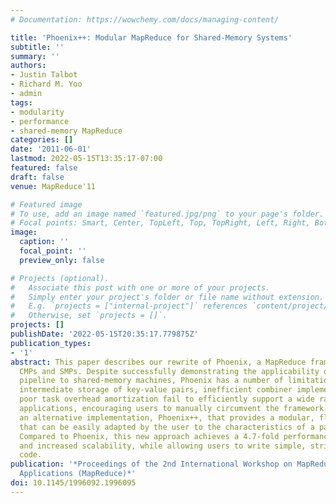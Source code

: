 ```yaml
---
# Documentation: https://wowchemy.com/docs/managing-content/

title: 'Phoenix++: Modular MapReduce for Shared-Memory Systems'
subtitle: ''
summary: ''
authors:
- Justin Talbot
- Richard M. Yoo
- admin
tags:
- modularity
- performance
- shared-memory MapReduce
categories: []
date: '2011-06-01'
lastmod: 2022-05-15T13:35:17-07:00
featured: false
draft: false
venue: MapReduce'11

# Featured image
# To use, add an image named `featured.jpg/png` to your page's folder.
# Focal points: Smart, Center, TopLeft, Top, TopRight, Left, Right, BottomLeft, Bottom, BottomRight.
image:
  caption: ''
  focal_point: ''
  preview_only: false

# Projects (optional).
#   Associate this post with one or more of your projects.
#   Simply enter your project's folder or file name without extension.
#   E.g. `projects = ["internal-project"]` references `content/project/deep-learning/index.md`.
#   Otherwise, set `projects = []`.
projects: []
publishDate: '2022-05-15T20:35:17.779875Z'
publication_types:
- '1'
abstract: This paper describes our rewrite of Phoenix, a MapReduce framework for shared-memory
  CMPs and SMPs. Despite successfully demonstrating the applicability of a MapReduce-style
  pipeline to shared-memory machines, Phoenix has a number of limitations; its uniform
  intermediate storage of key-value pairs, inefficient combiner implementation, and
  poor task overhead amortization fail to efficiently support a wide range of MapReduce
  applications, encouraging users to manually circumvent the framework. We describe
  an alternative implementation, Phoenix++, that provides a modular, flexible pipeline
  that can be easily adapted by the user to the characteristics of a particular workload.
  Compared to Phoenix, this new approach achieves a 4.7-fold performance improvement
  and increased scalability, while allowing users to write simple, strict MapReduce
  code.
publication: '*Proceedings of the 2nd International Workshop on MapReduce and Its
  Applications (MapReduce)*'
doi: 10.1145/1996092.1996095
---
```

